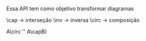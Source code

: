 Essa API tem como objetivo transformar diagramas 



\cap -> interseção
\inv -> inversa
\circ -> composição


A\circ
''
A\capB)
